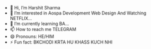 - 👋 Hi, I’m Harshit Sharma 
- 👀 I’m interested in Aospa Development Web Design And Watching NETFLIX...
- 🌱 I’m currently learning BA...
- 📫 How to reach me TELEGRAM
- 😄 Pronouns: HE/HIM 
- ⚡ Fun fact: BKCHODI KRTA HU KHASS KUCH NHI

<!---
Harshit7027/Harshit7027 is a ✨ special ✨ repository because its `README.md` (this file) appears on your GitHub profile.
You can click the Preview link to take a look at your changes.
--->
